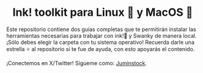 <h1 align="center">Ink! toolkit para Linux 🐧 y MacOS 🍏</h1>
<p>Este repositorio contiene dos guías completas que te permitirán instalar las herramientas necesarias para trabajar con ink!🦑 y Swanky de manera local. ¡Sólo debes elegir la carpeta con tu sistema operativo! Recuerda darle una estrella ⭐️ al repositorio si te fue de ayuda, con esto apoyarás el contenido.</p>

<p>¡Conectemos en X/Twitter! Sígueme como: <a href="https://twitter.com/Juminstock">Juminstock</a>.</p>

